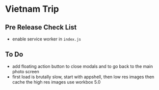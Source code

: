 # Vietnam Trip

## Pre Release Check List

- enable service worker in `index.js`

## To Do

- add floating action button to close modals and to go back to the
  main photo screen
- first load is brutally slow, start with appshell, then low res images
  then cache the high res images use workbox 5.0
